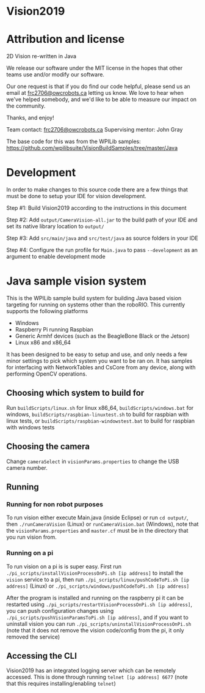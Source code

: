 # Vision2019

# Attribution and license

2D Vision re-written in Java

We release our software under the MIT license in the hopes that other teams use and/or modify our software.

Our one request is that if you do find our code helpful, please send us an email at frc2706@owcrobots.ca letting us know. We love to hear when we've helped somebody, and we'd like to be able to measure our impact on the community.

Thanks, and enjoy!

Team contact: frc2706@owcrobots.ca Supervising mentor: John Gray


The base code for this was from the WPILib samples: https://github.com/wpilibsuite/VisionBuildSamples/tree/master/Java

# Development
In order to make changes to this source code there are a few things that must be done to setup your IDE for vision development.

Step #1: Build Vision2019 according to the instructions in this document

Step #2: Add `output/CameraVision-all.jar` to the build path of your IDE and set its native library location to `output/`

Step #3: Add `src/main/java` and `src/test/java` as source folders in your IDE

Step #4: Configure the run profile for `Main.java` to pass `--development` as an argument to enable development mode

# Java sample vision system

This is the WPILib sample build system for building Java based vision targeting for running on systems other than the roboRIO. This currently supports the following platforms

* Windows
* Raspberry Pi running Raspbian
* Generic Armhf devices (such as the BeagleBone Black or the Jetson)
* Linux x86 and x86_64

It has been designed to be easy to setup and use, and only needs a few minor settings to pick which system you want to be ran on. It has samples for interfacing with NetworkTables and CsCore from
any device, along with performing OpenCV operations.

## Choosing which system to build for

Run `buildScripts/linux.sh` for linux x86_64, `buildScripts/windows.bat` for windows, `buildScripts/raspbian-linuxtest.sh` to build for raspbian with linux tests, or `buildScripts/raspbian-windowstest.bat` to build for raspbian with windows tests

## Choosing the camera

Change `cameraSelect` in `visionParams.properties` to change the USB camera number.

## Running

### Running for non robot purposes

To run vision either execute Main.java (inside Eclipse) or run `cd output/`, then `./runCameraVision` (Linux) or `runCameraVision.bat` (Windows), note that the `visionParams.properties` and `master.cf` must be in the directory that you run vision from.

### Running on a pi

To run vision on a pi is is super easy. First run `./pi_scripts/installVisionProcessOnPi.sh [ip address]` to install the `vision` service to a pi, then run `./pi_scripts/linux/pushCodeToPi.sh [ip address]` (Linux) or `./pi_scripts/windows/pushCodeToPi.sh [ip address]`

After the program is installed and running on the raspberry pi it can be restarted using `./pi_scripts/restartVisionProcessOnPi.sh [ip address]`, you can push configuration changes using `./pi_scripts/pushVisionParamsToPi.sh [ip address]`, and if you want to uninstall vision you can run `./pi_scripts/uninstallVisionProcessOnPi.sh` (note that it does not remove the vision code/config from the pi, it only removed the service)

## Accessing the CLI

Vision2019 has an integrated logging server which can be remotely accessed. This is done through running `telnet [ip address] 6677` (note that this requires installing/enabling `telnet`)
